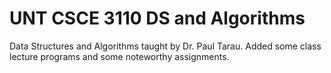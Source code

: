# UNT CSCE 3110 DS and Algorithms

Data Structures and Algorithms taught by Dr. Paul Tarau. Added some class lecture programs and some noteworthy assignments.
